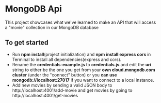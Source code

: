 # MongoDB Api

This project showcases what we've learned to make an API that will access a "movie" collection in our MongoDB database

## To get started

+ Run **npm install**(project initialization) and **npm install express cors** in Terminal to install all dependencies(express and cors).
+ Rename the **credentials-example.js** to **credentials.js** and edit the **uri** string to either be the one you get from your **own cloud.mongodb.com cluster** (under the "connect" button) or you **can use mongodb://localhost:27017** if you want to connect to a local instance.
+ Add new movies by sending a valid JSON body to http://localhost:4001/add-movie and get movies by going to http://localhost:4001/get-movies